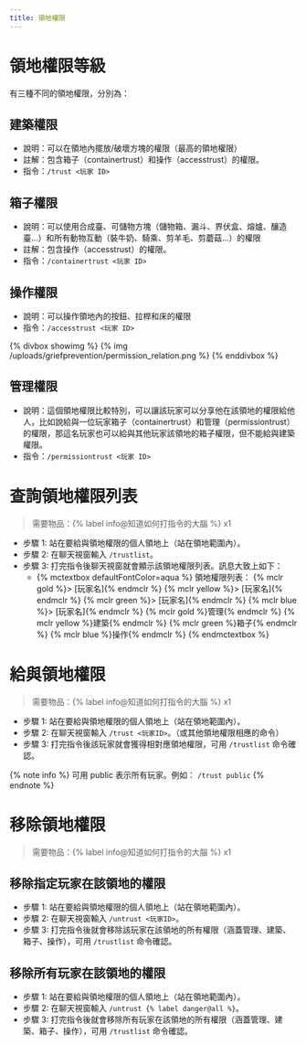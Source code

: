 ```yaml
---
title: 領地權限
---
```


# 領地權限等級

有三種不同的領地權限，分別為：

## 建築權限

* 說明：可以在領地內擺放/破壞方塊的權限（最高的領地權限）
* 註解：包含箱子（containertrust）和操作（accesstrust）的權限。
* 指令：`/trust <玩家 ID>`

## 箱子權限

* 說明：可以使用合成臺、可儲物方塊（儲物箱、漏斗、界伏盒、熔爐、釀造臺...）和所有動物互動（裝牛奶、騎乘、剪羊毛、剪蘑菇...）的權限
* 註解：包含操作（accesstrust）的權限。
* 指令：`/containertrust <玩家 ID>`

## 操作權限

* 說明：可以操作領地內的按鈕、拉桿和床的權限
* 指令：`/accesstrust <玩家 ID>`

{% divbox showimg %}
  {% img /uploads/griefprevention/permission_relation.png %}
{% enddivbox %}

## 管理權限

* 說明：這個領地權限比較特別，可以讓該玩家可以分享他在該領地的權限給他人，比如說給與一位玩家箱子（containertrust）和管理（permissiontrust）的權限，那這名玩家也可以給與其他玩家該領地的箱子權限，但不能給與建築權限。
* 指令：`/permissiontrust <玩家 ID>`

# 查詢領地權限列表

> 需要物品：{% label info@知道如何打指令的大腦 %} x1

* 步驟 1: 站在要給與領地權限的個人領地上（站在領地範圍內）。
* 步驟 2: 在聊天視窗輸入 `/trustlist`。
* 步驟 3: 打完指令後聊天視窗就會顯示該領地權限列表。訊息大致上如下：
  * {% mctextbox defaultFontColor=aqua %}
      領地權限列表：
      {% mclr gold   %}> [玩家名]{% endmclr %}
      {% mclr yellow %}> [玩家名]{% endmclr %}
      {% mclr green  %}> [玩家名]{% endmclr %}
      {% mclr blue   %}> [玩家名]{% endmclr %}
      {% mclr gold   %}管理{% endmclr %} {% mclr yellow %}建築{% endmclr %} {% mclr green  %}箱子{% endmclr %} {% mclr blue   %}操作{% endmclr %}
    {% endmctextbox %}

# 給與領地權限

> 需要物品：{% label info@知道如何打指令的大腦 %} x1

* 步驟 1: 站在要給與領地權限的個人領地上（站在領地範圍內）。
* 步驟 2: 在聊天視窗輸入 `/trust <玩家ID>`。（或其他領地權限相應的命令）
* 步驟 3: 打完指令後該玩家就會獲得相對應領地權限，可用 `/trustlist` 命令確認。

{% note info %}
可用 public 表示所有玩家。例如： `/trust public`
{% endnote %}

# 移除領地權限

> 需要物品：{% label info@知道如何打指令的大腦 %} x1

## 移除指定玩家在該領地的權限
* 步驟 1: 站在要給與領地權限的個人領地上（站在領地範圍內）。
* 步驟 2: 在聊天視窗輸入 `/untrust <玩家ID>`。
* 步驟 3: 打完指令後就會移除該玩家在該領地的所有權限（涵蓋管理、建築、箱子、操作），可用 `/trustlist` 命令確認。
## 移除所有玩家在該領地的權限
* 步驟 1: 站在要給與領地權限的個人領地上（站在領地範圍內）。
* 步驟 2: 在聊天視窗輸入 `/untrust {% label danger@all %}`。
* 步驟 3: 打完指令後就會移除所有玩家在該領地的所有權限（涵蓋管理、建築、箱子、操作），可用 `/trustlist` 命令確認。
